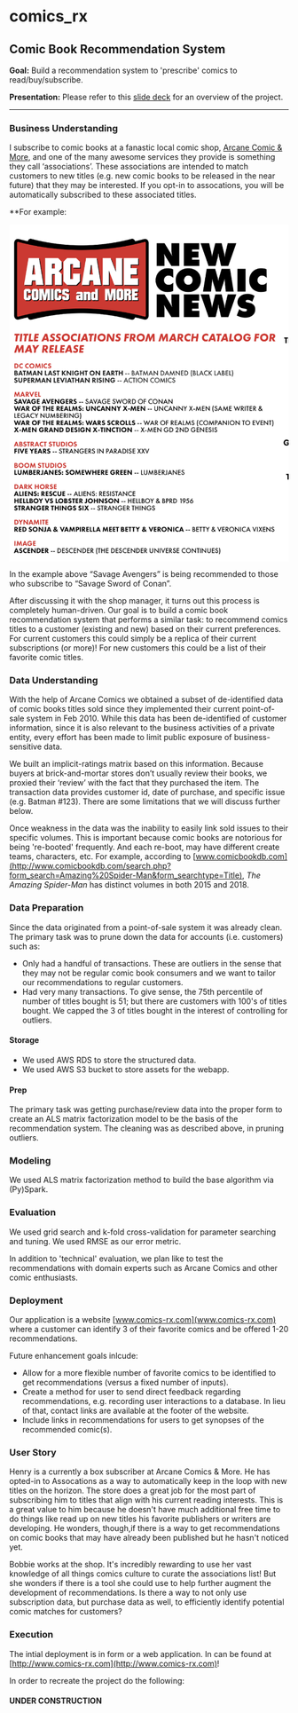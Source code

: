 # comics_rx

## Comic Book Recommendation System

**Goal:** Build a recommendation system to 'prescribe' comics to read/buy/subscribe.

**Presentation:** Please refer to this [slide deck](https://docs.google.com/presentation/d/1I1N9p6XaRbnZW_KZ2iPV5GLO24fWA4dYbxSA9FdtPzA/edit#slide=id.g4dfce81f19_0_45) for an overview of the project.

---
### Business Understanding
I subscribe to comic books at a fanastic local comic shop, [Arcane Comic & More](https://www.arcanecomicbooks.com/), and one of the many awesome services they provide is something they call ‘associations’. These associations are intended to match customers to new titles (e.g. new comic books to be released in the near future) that they may be interested. If you opt-in to assocations, you will be automatically subscribed to these associated titles.

**For example: 

<img src="./comrx/dev/assets/assoc_example.png" width=600, align='center'>

In the example above “Savage Avengers” is being recommended to those who subscribe to “Savage Sword of Conan”.

After discussing it with the shop manager, it turns out this process is completely human-driven. Our goal is to build a comic book recommendation system that performs a similar task: to recommend comics titles to a customer (existing and new) based on their current preferences. For current customers this could simply be a replica of their current subscriptions (or more)! For new customers this could be a list of their favorite comic titles.

### Data Understanding
With the help of Arcane Comics we obtained a subset of de-identified data of comic books titles sold since they implemented their current point-of-sale system in Feb 2010. While this data has been de-identified of customer information, since it is also relevant to the business activities of a private entity, every effort has been made to limit public exposure of business-sensitive data.

We built an implicit-ratings matrix based on this information. Because buyers at brick-and-mortar stores don’t usually review their books, we proxied their ‘review’ with the fact that they purchased the item. The transaction data provides customer id, date of purchase, and specific issue (e.g. Batman #123). There are some limitations that we will discuss further below.

Once weakness in the data was the inability to easily link sold issues to their specific volumes. This is important because comic books are notorious for being 're-booted' frequently. And each re-boot, may have different create teams, characters, etc. For example, according to [www.comicbookdb.com](http://www.comicbookdb.com/search.php?form_search=Amazing%20Spider-Man&form_searchtype=Title), _The Amazing Spider-Man_ has distinct volumes in both 2015 and 2018.  

### Data Preparation
Since the data originated from a point-of-sale system it was already clean. The primary task was to prune down the data for accounts (i.e. customers) such as:
- Only had a handful of transactions. These are outliers in the sense that they may not be regular comic book consumers and we want to tailor our recommendations to regular customers.
- Had very many transactions. To give sense, the 75th percentile of number of titles bought is 51; but there are customers with 100's of titles bought. We capped the 3 of titles bought in the interest of controlling for outliers.

#### Storage
- We used AWS RDS to store the structured data. 
- We used AWS S3 bucket to store assets for the webapp.

#### Prep
The primary task was getting purchase/review data into the proper form to create an ALS matrix factorization model to be the basis of the recommendation system. The cleaning was as described above, in pruning outliers.

### Modeling
We used ALS matrix factorization method to build the base algorithm via (Py)Spark.

### Evaluation
We used grid search and k-fold cross-validation for parameter searching and tuning. We used RMSE as our error metric.

In addition to 'technical' evaluation, we plan like to test the recommendations with domain experts such as Arcane Comics and other comic enthusiasts.

### Deployment
Our application is a website [www.comics-rx.com](www.comics-rx.com) where a customer can identify 3 of their favorite comics and be offered 1-20 recommendations.

Future enhancement goals inlcude:
- Allow for a more flexible number of favorite comics to be identified to get recommendations (versus a fixed number of inputs).
- Create a method for user to send direct feedback regarding recommendations, e.g. recording user interactions to a database. In lieu of that, contact links are available at the footer of the website.
- Include links in recommendations for users to get synopses of the recommended comic(s).

### User Story
Henry is a currently a box subscriber at Arcane Comics & More. He has opted-in to Assocations as a way to automatically keep in the loop with new titles on the horizon. The store does a great job for the most part of subscribing him to titles that align with his current reading interests. This is a great value to him because he doesn't have much additional free time to do things like read up on new titles his favorite publishers or writers are developing. He wonders, though,if there is a way to get recommendations on comic books that may have already been published but he hasn't noticed yet.

Bobbie works at the shop. It's incredibly rewarding to use her vast knowledge of all things comics culture to curate the associations list! But she wonders if there is a tool she could use to help further augment the development of recommendations. Is there a way to not only use subscription data, but purchase data as well, to efficiently identify potential comic matches for customers?   

### Execution
The intial deployment is in form or a web application. In can be found at [http://www.comics-rx.com](http://www.comics-rx.com)!

In order to recreate the project do the following:
#### UNDER CONSTRUCTION

